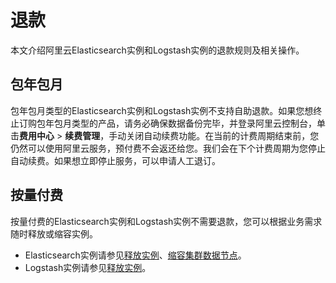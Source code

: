 # 退款

本文介绍阿里云Elasticsearch实例和Logstash实例的退款规则及相关操作。

## 包年包月

包年包月类型的Elasticsearch实例和Logstash实例不支持自助退款。如果您想终止订购包年包月类型的产品，请务必确保数据备份完毕，并登录阿里云控制台，单击**费用中心** \> **续费管理**，手动关闭自动续费功能。在当前的计费周期结束前，您仍然可以使用阿里云服务，预付费不会返还给您。我们会在下个计费周期为您停止自动续费。如果想立即停止服务，可以申请人工退订。

## 按量付费

按量付费的Elasticsearch实例和Logstash实例不需要退款，您可以根据业务需求随时释放或缩容实例。

-   Elasticsearch实例请参见[释放实例](/intl.zh-CN/Elasticsearch/管理实例/释放实例.md)、[缩容集群数据节点](/intl.zh-CN/Elasticsearch/升降配实例/缩容集群数据节点.md)。
-   Logstash实例请参见[释放实例](/intl.zh-CN/Logstash/实例管理/释放实例.md)。

